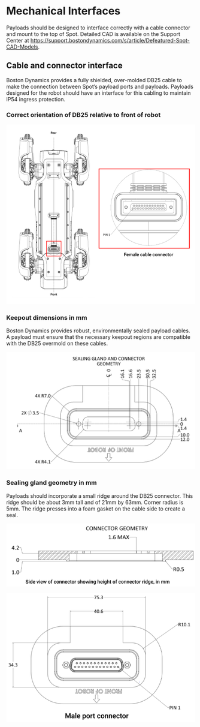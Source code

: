 <!--
Copyright (c) 2023 Boston Dynamics, Inc.  All rights reserved.

Downloading, reproducing, distributing or otherwise using the SDK Software
is subject to the terms and conditions of the Boston Dynamics Software
Development Kit License (20191101-BDSDK-SL).
-->

# Mechanical Interfaces

Payloads should be designed to interface correctly with a cable connector and mount to the top of Spot. Detailed CAD is available on the Support Center at https://support.bostondynamics.com/s/article/Defeatured-Spot-CAD-Models.

## Cable and connector interface

Boston Dynamics provides a fully shielded, over-molded DB25 cable to make the connection between Spot’s payload ports and payloads. Payloads designed for the robot should have an interface for this cabling to maintain IP54 ingress protection.

### Correct orientation of DB25 relative to front of robot

![port detail][mech-image1]

### Keepout dimensions in mm

Boston Dynamics provides robust, environmentally sealed payload cables. A payload must ensure that the necessary keepout regions are compatible with the DB25 overmold on these cables.

![port keepout][mech-image2]

### Sealing gland geometry in mm

Payloads should incorporate a small ridge around the DB25 connector. This ridge should be about 3mm tall and of 21mm by 63mm. Corner radius is 5mm. The ridge presses into a foam gasket on the cable side to create a seal.

![port sealing gland][mech-image3]

![port sealing gland side view][mech-image4]

<!--- image and page reference link definitions --->

[config-image1]: images/payload1.png
[config-image2]: images/payload2.png
[config-image3]: images/payload3.png
[config-image4]: images/payload4.png
[config-image5]: images/config-image5.png
[config-image6]: images/config-image6.png
[config-image7]: images/payload7.png
[config-image8]: images/payload8.png
[elec-image1]: images/elec-image1.png
[elec-image2]: images/elec-image2.png
[elec-image3]: images/elec-image3.png
[guidelines-image1]: images/guidelines-image3.png
[mech-image1]: images/mech-image1.png
[mech-image2]: images/mech-image2.png
[mech-image3]: images/mech-image3.png
[mech-image4]: images/mech-image4.png
[rails-image1]: images/rails-image1.png
[rails-image2]: images/rails-image2.png
[rails-image3]: images/rails-image3.png
[payload-top]: Readme.md "Developing and managing Spot payloads"
[configuration]: payload_configuration_requirements.md "Payload configuration requirements"
[mechanical]: mechanical_interfaces.md "Mechanical interfaces"
[mounting-rails]: robot_mounting_rails.md "Robot mounting rails"
[robust-payload]: guidelines_for_robust_payload_design.md "Guidelines for robust payload design"
[electrical]: robot_electrical_interface.md "Robot electrical interface"
[payload-software]: configuring_payload_software.md "Configuring payload software"
